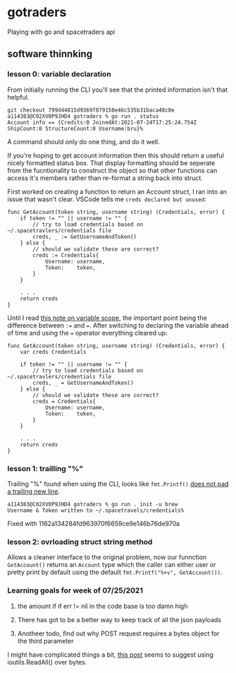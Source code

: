 # gotraders

Playing with go and spacetraders api


## software thinnking

### lesson 0: variable declaration

From initially running the CLI you'll see that the printed information isn't that helpful.

```
git checkout 799d44815d9369f879158e46c535b31baca48c0e
a114383@C02XV0P9JHD4 gotraders % go run . status
Account info == {Credits:0 JoinedAt:2021-07-24T17:25:24.754Z ShipCount:0 StructureCount:0 Username:bru}% 
```

A command should only do one thing, and do it well.

If you're hoping to get account information then this should return a useful nicely formatted status box.  That display formatting should be seperate from the fucntionality to construct the object so that other functions can access it's members rather than re-format a string back into struct.

First worked on creating a function to return an Account struct, I ran into an issue that wasn't clear.  VSCode tells me `creds declared but unused`:

```golang
func GetAccount(token string, username string) (Credentials, error) {
	if token != "" || username != "" {
		// try to load credentials based on ~/.spacetravlers/credentials file
		creds, _ := GetUsernameAndToken()
	} else {
		// should we validate these are correct?
		creds := Credentials{
			Username: username,
			Token:    token,
		}
	}
    
    . . .
    return creds
}
```

Until I read [this note on variable scope](https://stackoverflow.com/a/21481424/5660197), the important point being the difference between `:=` and `=`.  After switching to declaring the variable ahead of time and using the `=` operator everything cleared up:
```golang
func GetAccount(token string, username string) (Credentials, error) {
    var creds Credentials

	if token != "" || username != "" {
		// try to load credentials based on ~/.spacetravlers/credentials file
		creds, _ = GetUsernameAndToken()
	} else {
		// should we validate these are correct?
		creds = Credentials{
			Username: username,
			Token:    token,
		}
	}
    
    . . .
    return creds
}
```


### lesson 1: trailling "%"


Trailing "%" found when using the CLI, looks like `fmt.Printf()` [does not pad a trailing new line](https://stackoverflow.com/a/59094048/5660197).

```
a114383@C02XV0P9JHD4 gotraders % go run . init -u brew    
Username & Token written to ~/.spacetravels/credentials% 
```

Fixed with 1162a134284fd963970f6659ce9e146b76de970a


### lesson 2: ovrloading struct string method

Allows a cleaner interface to the original problem, now our funnction `GetAccount()` returns an `Account` type which the caller can either user or pretty print by default using the default `fmt.Printf("%+v", GetAccount())`.


### Learning goals for week of 07/25/2021

1. the amount if if err != nil in the code base is too damn high

2. There has got to be a better way to keep track of all the json payloads

3. Anotheer todo, find out why POST request requires a bytes object for the third parameter

 I might have complicated things a bit, [this post](https://blog.logrocket.com/making-http-requests-in-go/) seems to suggest using ioutils.ReadAll() over bytes.